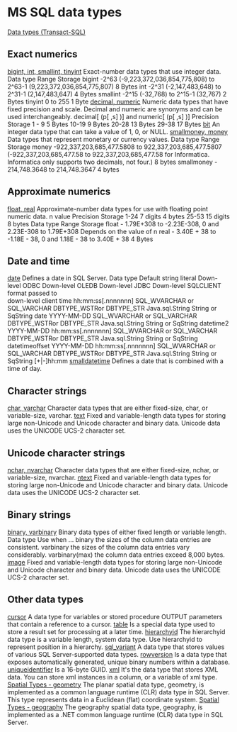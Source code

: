 # MS SQL data types

[Data types (Transact-SQL)](https://docs.microsoft.com/en-us/sql/t-sql/data-types/data-types-transact-sql)


## Exact numerics
[bigint, int, smallint, tinyint](https://docs.microsoft.com/en-us/sql/t-sql/data-types/int-bigint-smallint-and-tinyint-transact-sql)
  Exact-number data types that use integer data.
  Data type	  Range	                                                                    Storage
  bigint	    -2^63 (-9,223,372,036,854,775,808) to 2^63-1 (9,223,372,036,854,775,807)	8 Bytes
  int	        -2^31 (-2,147,483,648) to 2^31-1 (2,147,483,647)	                        4 Bytes
  smallint	  -2^15 (-32,768) to 2^15-1 (32,767)	                                      2 Bytes
  tinyint	    0 to 255	                                                                1 Byte
[decimal, numeric](https://docs.microsoft.com/en-us/sql/t-sql/data-types/decimal-and-numeric-transact-sql)
  Numeric data types that have fixed precision and scale. Decimal and numeric are synonyms and can be used interchangeably.
  decimal[ (p[ ,s] )] and numeric[ (p[ ,s] )]
  Precision	  Storage
  1 - 9	      5 Bytes
  10-19	      9 Bytes
  20-28	      13 Bytes
  29-38	      17 Bytes
[bit](https://docs.microsoft.com/en-us/sql/t-sql/data-types/bit-transact-sql)
  An integer data type that can take a value of 1, 0, or NULL.
[smallmoney, money](https://docs.microsoft.com/en-us/sql/t-sql/data-types/money-and-smallmoney-transact-sql)
  Data types that represent monetary or currency values.
  Data type	  Range	                                                                                         Storage
  money	      -922,337,203,685,477.5808 to 922,337,203,685,477.5807 (-922,337,203,685,477.58
              to 922,337,203,685,477.58 for Informatica. Informatica only supports two decimals, not four.)	 8 bytes
  smallmoney	- 214,748.3648 to 214,748.3647	                                                               4 bytes

## Approximate numerics
[float, real](https://docs.microsoft.com/en-us/sql/t-sql/data-types/float-and-real-transact-sql)
  Approximate-number data types for use with floating point numeric data.
  n value	  Precision	  Storage
  1-24	    7 digits	  4 bytes
  25-53	    15 digits	  8 bytes
  Data type	Range	                                                        Storage
  float	    - 1.79E+308 to -2.23E-308, 0 and 2.23E-308 to 1.79E+308	      Depends on the value of n
  real	    - 3.40E + 38 to -1.18E - 38, 0 and 1.18E - 38 to 3.40E + 38	  4 Bytes

## Date and time
[date](https://docs.microsoft.com/en-us/sql/t-sql/data-types/date-transact-sql)
  Defines a date in SQL Server.
  Data type	      Default string literal          Down-level ODBC	              Down-level OLEDB          Down-level JDBC	  Down-level SQLCLIENT
                  format passed to                              
                  down-level client
  time	          hh:mm:ss[.nnnnnnn]	            SQL_WVARCHAR or SQL_VARCHAR	  DBTYPE_WSTRor DBTYPE_STR	Java.sql.String	  String or SqString
  date	          YYYY-MM-DD	                    SQL_WVARCHAR or SQL_VARCHAR	  DBTYPE_WSTRor DBTYPE_STR	Java.sql.String	  String or SqString
  datetime2	      YYYY-MM-DD hh:mm:ss[.nnnnnnn]	  SQL_WVARCHAR or SQL_VARCHAR	  DBTYPE_WSTRor DBTYPE_STR	Java.sql.String	  String or SqString
  datetimeoffset	YYYY-MM-DD hh:mm:ss[.nnnnnnn]   SQL_WVARCHAR or SQL_VARCHAR	  DBTYPE_WSTRor DBTYPE_STR	Java.sql.String	  String or SqString
                  [+|-]hh:mm
[smalldatetime](https://docs.microsoft.com/en-us/sql/t-sql/data-types/smalldatetime-transact-sql)
  Defines a date that is combined with a time of day.

## Character strings
[char, varchar](https://docs.microsoft.com/en-us/sql/t-sql/data-types/char-and-varchar-transact-sql)
  Character data types that are either fixed-size, char, or variable-size, varchar.
[text](https://docs.microsoft.com/en-us/sql/t-sql/data-types/ntext-text-and-image-transact-sql)
  Fixed and variable-length data types for storing large non-Unicode and Unicode character and binary data. Unicode data uses the UNICODE UCS-2 character set.
  
## Unicode character strings
[nchar, nvarchar](https://docs.microsoft.com/en-us/sql/t-sql/data-types/nchar-and-nvarchar-transact-sql)
  Character data types that are either fixed-size, nchar, or variable-size, nvarchar.
[ntext](https://docs.microsoft.com/en-us/sql/t-sql/data-types/ntext-text-and-image-transact-sql)
  Fixed and variable-length data types for storing large non-Unicode and Unicode character and binary data. Unicode data uses the UNICODE UCS-2 character set.

## Binary strings
[binary, varbinary](https://docs.microsoft.com/en-us/sql/t-sql/data-types/binary-and-varbinary-transact-sql)
  Binary data types of either fixed length or variable length.
  Data type	      Use when ...
  binary	        the sizes of the column data entries are consistent.
  varbinary	      the sizes of the column data entries vary considerably.
  varbinary(max)	the column data entries exceed 8,000 bytes.
[image](https://docs.microsoft.com/en-us/sql/t-sql/data-types/ntext-text-and-image-transact-sql)
  Fixed and variable-length data types for storing large non-Unicode and Unicode character and binary data. Unicode data uses the UNICODE UCS-2 character set.

## Other data types
[cursor](https://docs.microsoft.com/en-us/sql/t-sql/data-types/cursor-transact-sql)
  A data type for variables or stored procedure OUTPUT parameters that contain a reference to a cursor.
[table](https://docs.microsoft.com/en-us/sql/t-sql/data-types/table-transact-sql)
  Is a special data type used to store a result set for processing at a later time.
[hierarchyid](https://docs.microsoft.com/en-us/sql/t-sql/data-types/hierarchyid-data-type-method-reference)
  The hierarchyid data type is a variable length, system data type. Use hierarchyid to represent position in a hierarchy.
[sql_variant](https://docs.microsoft.com/en-us/sql/t-sql/data-types/sql-variant-transact-sql)
  A data type that stores values of various SQL Server-supported data types.
[rowversion](https://docs.microsoft.com/en-us/sql/t-sql/data-types/rowversion-transact-sql)
  Is a data type that exposes automatically generated, unique binary numbers within a database.
[uniqueidentifier](https://docs.microsoft.com/en-us/sql/t-sql/data-types/uniqueidentifier-transact-sql)
  Is a 16-byte GUID.
[xml](https://docs.microsoft.com/en-us/sql/t-sql/xml/xml-transact-sql)
  It's the data type that stores XML data. You can store xml instances in a column, or a variable of xml type.
[Spatial Types - geometry](https://docs.microsoft.com/en-us/sql/t-sql/spatial-geometry/spatial-types-geometry-transact-sql)
  The planar spatial data type, geometry, is implemented as a common language runtime (CLR) data type in SQL Server. This type represents data in a Euclidean (flat) coordinate system.
[Spatial Types - geography](https://docs.microsoft.com/en-us/sql/t-sql/spatial-geography/spatial-types-geography)
  The geography spatial data type, geography, is implemented as a .NET common language runtime (CLR) data type in SQL Server.
